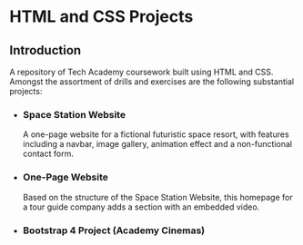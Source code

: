 # HTML and CSS Projects
## Introduction
A repository of Tech Academy coursework built using HTML and CSS. Amongst the assortment of drills and exercises are the following substantial projects:


 - ### Space Station Website
   A one-page website for a fictional futuristic space resort, with features including a navbar, image gallery, animation effect and a non-functional contact form.

 - ### One-Page Website
   Based on the structure of the Space Station Website, this homepage for a tour guide company adds a section with an embedded video.

 - ### Bootstrap 4 Project (Academy Cinemas)

